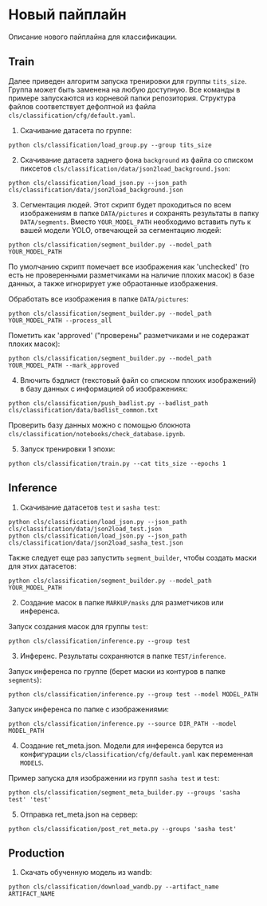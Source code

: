 # Новый пайплайн
Описание нового пайплайна для классификации.

## Train
Далее приведен алгоритм запуска тренировки для группы `tits_size`. Группа может быть заменена на любую доступную.
Все команды в примере запускаются из корневой папки репозитория. Структура файлов соответствует дефолтной из файла `cls/classification/cfg/default.yaml`.

1. Cкачивание датасета по группе:
```
python cls/classification/load_group.py --group tits_size
```

2. Cкачивание датасета заднего фона `background` из файла со списком пиксетов `cls/classification/data/json2load_background.json`:
```
python cls/classification/load_json.py --json_path cls/classification/data/json2load_background.json
```

3. Сегментация людей. Этот скрипт будет проходиться по всем изображениям в папке `DATA/pictures` и сохранять результаты в папку `DATA/segments`. Вместо `YOUR_MODEL_PATH` необходимо вставить путь к вашей модели YOLO, отвечающей за сегментацию людей:
```
python cls/classification/segment_builder.py --model_path YOUR_MODEL_PATH
```
По умолчанию скрипт помечает все изображения как 'unchecked' (то есть не проверенными разметчиками на наличие плохих масок) в базе данных, а также игнорирует уже обраотанные изображения.

Обработать все изображения в папке `DATA/pictures`:
```
python cls/classification/segment_builder.py --model_path YOUR_MODEL_PATH --process_all
```

Пометить как 'approved' ("проверены" разметчиками и не содеражат плохих масок):
```
python cls/classification/segment_builder.py --model_path YOUR_MODEL_PATH --mark_approved
```


4. Влючить бэдлист (текстовый файл со списком плохих изображений) в базу данных с информацией об изображениях:
```
python cls/classification/push_badlist.py --badlist_path cls/classification/data/badlist_common.txt
```
Проверить базу данных можно с помощью блокнота `cls/classification/notebooks/check_database.ipynb`.


5. Запуск тренировки 1 эпохи:
```
python cls/classification/train.py --cat tits_size --epochs 1
```

## Inference

1. Скачивание датасетов `test` и `sasha test`:
```
python cls/classification/load_json.py --json_path cls/classification/data/json2load_test.json
python cls/classification/load_json.py --json_path cls/classification/data/json2load_sasha_test.json
```
Также следует еще раз запустить `segment_builder`, чтобы создать маски для этих датасетов:
```
python cls/classification/segment_builder.py --model_path YOUR_MODEL_PATH
```

2. Создание масок в папке `MARKUP/masks` для разметчиков или инференса. 

Запуск создания масок для группы `test`:
```
python cls/classification/inference.py --group test
```

3. Инференс. Результаты сохраняются в папке `TEST/inference`.

Запуск инференса по группе (берет маски из контуров в папке `segments`):
```
python cls/classification/inference.py --group test --model MODEL_PATH
```

Запуск инференса по папке c изображениями:
```
python cls/classification/inference.py --source DIR_PATH --model MODEL_PATH
```

4. Создание ret_meta.json. Модели для инференса берутся из конфигурации
 `cls/classification/cfg/default.yaml` как переменная `MODELS`.

Пример запуска для изображении из групп `sasha test` и `test`: 
```
python cls/classification/segment_meta_builder.py --groups 'sasha test' 'test'
```

5. Отправка ret_meta.json на сервер:
```
python cls/classification/post_ret_meta.py --groups 'sasha test'
```

## Production

1. Скачать обученную модель из wandb:
```
python cls/classification/download_wandb.py --artifact_name ARTIFACT_NAME
```









